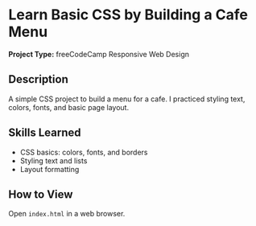 # Learn Basic CSS by Building a Cafe Menu

**Project Type:** freeCodeCamp Responsive Web Design

## Description
A simple CSS project to build a menu for a cafe. I practiced styling text, colors, fonts, and basic page layout.

## Skills Learned
- CSS basics: colors, fonts, and borders
- Styling text and lists
- Layout formatting

## How to View
Open `index.html` in a web browser.
